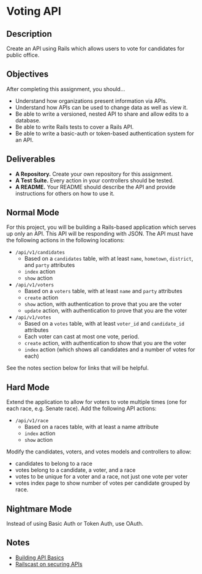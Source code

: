# Voting API

## Description

Create an API using Rails which allows users to vote for candidates for public office.

## Objectives

After completing this assignment, you should...

* Understand how organizations present information via APIs.
* Understand how APIs can be used to change data as well as view it.
* Be able to write a versioned, nested API to share and allow edits to a database.
* Be able to write Rails tests to cover a Rails API.
* Be able to write a basic-auth or token-based authentication system for an API.

## Deliverables

* **A Repository.** Create your own repository for this assignment.
* **A Test Suite.** Every action in your controllers should be tested.
* **A README.** Your README should describe the API and provide instructions for others on how to use it.

## Normal Mode

For this project, you will be building a Rails-based application which serves up only an API.  This API will be responding with JSON.  The API must have the following actions in the following locations:

* `/api/v1/candidates`
  * Based on a `candidates` table, with at least `name`, `hometown`, `district`, and `party` attributes
  * `index` action
  * `show` action
* `/api/v1/voters`
  * Based on a `voters` table, with at least `name` and `party` attributes
  * `create` action
  * `show` action, with authentication to prove that you are the voter
  * `update` action, with authentication to prove that you are the voter
* `/api/v1/votes`
  * Based on a `votes` table, with at least `voter_id` and `candidate_id` attributes
  * Each voter can cast at most one vote, period.
  * `create` action, with authentication to show that you are the voter
  * `index` action (which shows all candidates and a number of votes for each)

See the notes section below for links that will be helpful.

## Hard Mode

Extend the application to allow for voters to vote multiple times (one for each race, e.g. Senate race).  Add the following API actions:

* `/api/v1/race`
  * Based on a races table, with at least a name attribute
  * `index` action
  * `show` action

Modify the candidates, voters, and votes models and controllers to allow:

* candidates to belong to a race
* votes belong to a candidate, a voter, and a race
* votes to be unique for a voter and a race, not just one vote per voter
* votes index page to show number of votes per candidate grouped by race.

## Nightmare Mode

Instead of using Basic Auth or Token Auth, use OAuth.

## Notes

* [Building API Basics](http://www.theodinproject.com/ruby-on-rails/apis-and-building-your-own)
* [Railscast on securing APIs](http://railscasts.com/episodes/352-securing-an-api)
